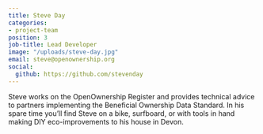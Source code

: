 ```yaml
---
title: Steve Day
categories:
- project-team
position: 3
job-title: Lead Developer
image: "/uploads/steve-day.jpg"
email: steve@openownership.org
social:
  github: https://github.com/stevenday
---
```


Steve works on the OpenOwnership Register and provides technical advice to partners implementing the Beneficial Ownership Data Standard. In his spare time you’ll find Steve on a bike, surfboard, or with tools in hand making DIY eco-improvements to his house in Devon.

